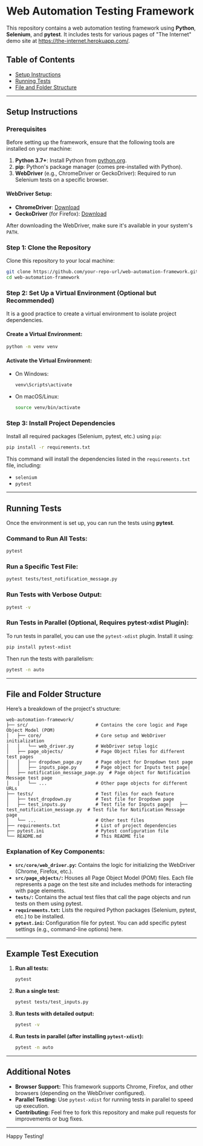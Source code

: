 # Web Automation Testing Framework

This repository contains a web automation testing framework using **Python**, **Selenium**, and **pytest**. It includes tests for various pages of "The Internet" demo site at https://the-internet.herokuapp.com/.

## Table of Contents

- [Setup Instructions](#setup-instructions)
- [Running Tests](#running-tests)
- [File and Folder Structure](#file-and-folder-structure)

---

## Setup Instructions

### Prerequisites

Before setting up the framework, ensure that the following tools are installed on your machine:

1. **Python 3.7+**: Install Python from [python.org](https://www.python.org/downloads/).
2. **pip**: Python's package manager (comes pre-installed with Python).
3. **WebDriver** (e.g., ChromeDriver or GeckoDriver): Required to run Selenium tests on a specific browser.

#### WebDriver Setup:
   - **ChromeDriver**: [Download](https://sites.google.com/a/chromium.org/chromedriver/downloads)
   - **GeckoDriver** (for Firefox): [Download](https://github.com/mozilla/geckodriver/releases)
   
   After downloading the WebDriver, make sure it's available in your system's `PATH`.

### Step 1: Clone the Repository

Clone this repository to your local machine:

```bash
git clone https://github.com/your-repo-url/web-automation-framework.git
cd web-automation-framework
```

### Step 2: Set Up a Virtual Environment (Optional but Recommended)

It is a good practice to create a virtual environment to isolate project dependencies.

#### Create a Virtual Environment:

```bash
python -m venv venv
```

#### Activate the Virtual Environment:

- On Windows:
    ```bash
    venv\Scripts\activate
    ```
- On macOS/Linux:
    ```bash
    source venv/bin/activate
    ```

### Step 3: Install Project Dependencies

Install all required packages (Selenium, pytest, etc.) using `pip`:

```bash
pip install -r requirements.txt
```

This command will install the dependencies listed in the `requirements.txt` file, including:
- `selenium`
- `pytest`

---

## Running Tests

Once the environment is set up, you can run the tests using **pytest**.

### Command to Run All Tests:

```bash
pytest
```

### Run a Specific Test File:

```bash
pytest tests/test_notification_message.py
```

### Run Tests with Verbose Output:

```bash
pytest -v
```

### Run Tests in Parallel (Optional, Requires pytest-xdist Plugin):

To run tests in parallel, you can use the `pytest-xdist` plugin. Install it using:

```bash
pip install pytest-xdist
```

Then run the tests with parallelism:

```bash
pytest -n auto
```

---

## File and Folder Structure

Here’s a breakdown of the project's structure:

```
web-automation-framework/
├── src/                         # Contains the core logic and Page Object Model (POM)
│   ├── core/                    # Core setup and WebDriver initialization
│   │   └── web_driver.py        # WebDriver setup logic
│   ├── page_objects/            # Page Object files for different test pages
│   │   ├── dropdown_page.py     # Page object for Dropdown test page
│   │   ├── inputs_page.py       # Page object for Inputs test page│   │   ├── notification_message_page.py  # Page object for Notification Message test page
│   │   └── ...                  # Other page objects for different URLs
├── tests/                       # Test files for each feature
│   ├── test_dropdown.py         # Test file for Dropdown page
│   ├── test_inputs.py           # Test file for Inputs page│   ├── test_notification_message.py  # Test file for Notification Message page
│   └── ...                      # Other test files
├── requirements.txt             # List of project dependencies
├── pytest.ini                   # Pytest configuration file
└── README.md                    # This README file
```

### Explanation of Key Components:

- **`src/core/web_driver.py`:** Contains the logic for initializing the WebDriver (Chrome, Firefox, etc.).
- **`src/page_objects/`:** Houses all Page Object Model (POM) files. Each file represents a page on the test site and includes methods for interacting with page elements.
- **`tests/`:** Contains the actual test files that call the page objects and run tests on them using pytest.
- **`requirements.txt`:** Lists the required Python packages (Selenium, pytest, etc.) to be installed.
- **`pytest.ini`:** Configuration file for pytest. You can add specific pytest settings (e.g., command-line options) here.

---

## Example Test Execution

1. **Run all tests:**
    ```bash
    pytest
    ```

2. **Run a single test:**
    ```bash
    pytest tests/test_inputs.py
    ```

3. **Run tests with detailed output:**
    ```bash
    pytest -v
    ```

4. **Run tests in parallel (after installing `pytest-xdist`):**
    ```bash
    pytest -n auto
    ```

---

## Additional Notes

- **Browser Support:** This framework supports Chrome, Firefox, and other browsers (depending on the WebDriver configured).
- **Parallel Testing:** Use `pytest-xdist` for running tests in parallel to speed up execution.
- **Contributing:** Feel free to fork this repository and make pull requests for improvements or bug fixes.

---

Happy Testing!

